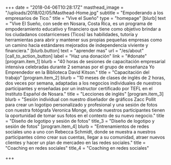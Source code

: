 +++
date = "2018-04-06T10:28:17Z"
masthead_image = "/uploads/2018/02/05/Masthead-Home.jpg"
subtitle = "Empoderando a los empresarios de Tico."
title = "Vive el Sueño"
type = "homepage"
[blurb]
text = "Vive El Sueño, con sede en Nosara, Costa Rica, es un programa de empoderamiento educativo y financiero que tiene como objetivo brindar a los ciudadanos costarricenses (Ticos) las habilidades, tutoría y herramientas para abrir y mantener sus propias pequeñas empresas como un camino hacia estándares mejorados de independencia viviente y financiera."
[blurb.button]
text = "aprender mas"
url = "/es/about"
[call_to_action_button]
label = "Haz una donación"
link = "#donate"
[program.item_1]
blurb = "40 horas de sesiones de capacitación empresarial intensiva celebradas durante 2 semanas por el grupo de enseñanza Yo Emprendedor en la Biblioteca David Kitson."
title = "Capacitación del trabajo"
[program.item_2]
blurb = "10 meses de clases de inglés de 2 horas, dos veces por semana, adaptadas a los negocios individuales de nuestros participantes y enseñadas por un instructor certificado por TEFL en el Instituto Español de Nosara."
title = "Lecciones de inglés"
[program.item_3]
blurb = "Sesión individual con nuestro diseñador de gráficos Zacc Pollit para crear un logotipo personalizado y profesional y una sesión de fotos con nuestra fotógrafa Veronica Monge, donde nuestros participantes tienen la oportunidad de tomar sus fotos en el contexto de su nuevo negocio."
title = "Diseño de logotipo y sesión de fotos"
title_3 = "Diseño de logotipo y sesión de fotos"
[program.item_4]
blurb = "Entrenamientos de redes sociales uno a uno con Rebecca Schmidt, donde se muestra a nuestros participantes cómo crear sus cuentas, llegar a su comunidad, atraer nuevos clientes y hacer un plan de mercadeo en las redes sociales."
title = "Coaching en redes sociales"
title_4 = "Coaching en redes sociales"

+++
